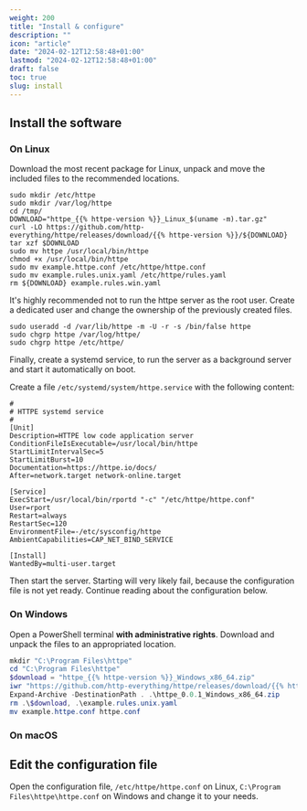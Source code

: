 ```yaml
---
weight: 200
title: "Install & configure"
description: ""
icon: "article"
date: "2024-02-12T12:58:48+01:00"
lastmod: "2024-02-12T12:58:48+01:00"
draft: false
toc: true
slug: install
---
```


## Install the software

### On Linux

Download the most recent package for Linux, unpack and move the included files to the recommended locations.

```shell
sudo mkdir /etc/httpe
sudo mkdir /var/log/httpe
cd /tmp/
DOWNLOAD="httpe_{{% httpe-version %}}_Linux_$(uname -m).tar.gz"
curl -LO https://github.com/http-everything/httpe/releases/download/{{% httpe-version %}}/${DOWNLOAD}
tar xzf $DOWNLOAD
sudo mv httpe /usr/local/bin/httpe
chmod +x /usr/local/bin/httpe
sudo mv example.httpe.conf /etc/httpe/httpe.conf
sudo mv example.rules.unix.yaml /etc/httpe/rules.yaml
rm ${DOWNLOAD} example.rules.win.yaml
```

It's highly recommended not to run the httpe server as the root user. Create a dedicated user and change the ownership
of the previously created files.

```shell
sudo useradd -d /var/lib/httpe -m -U -r -s /bin/false httpe
sudo chgrp httpe /var/log/httpe/
sudo chgrp httpe /etc/httpe/
```

Finally, create a systemd service, to run the server as a background server and start it automatically on boot.

Create a file `/etc/systemd/system/httpe.service` with the following content:

```text
#
# HTTPE systemd service 
#
[Unit]
Description=HTTPE low code application server
ConditionFileIsExecutable=/usr/local/bin/httpe
StartLimitIntervalSec=5
StartLimitBurst=10
Documentation=https://httpe.io/docs/
After=network.target network-online.target

[Service]
ExecStart=/usr/local/bin/rportd "-c" "/etc/httpe/httpe.conf"
User=rport
Restart=always
RestartSec=120
EnvironmentFile=-/etc/sysconfig/httpe
AmbientCapabilities=CAP_NET_BIND_SERVICE

[Install]
WantedBy=multi-user.target

```

Then start the server. Starting will very likely fail, because the configuration file is not yet ready. Continue reading
about the configuration below. 

### On Windows

Open a PowerShell terminal **with administrative rights**.
Download and unpack the files to an appropriated location.

```powershell
mkdir "C:\Program Files\httpe"
cd "C:\Program Files\httpe"
$download = "httpe_{{% httpe-version %}}_Windows_x86_64.zip"
iwr "https://github.com/http-everything/httpe/releases/download/{{% httpe-version%}}/$download" -OutFile $download
Expand-Archive -DestinationPath . .\httpe_0.0.1_Windows_x86_64.zip
rm .\$download, .\example.rules.unix.yaml
mv example.httpe.conf httpe.conf
```

### On macOS

## Edit the configuration file

Open the configuration file, `/etc/httpe/httpe.conf` on Linux, `C:\Program Files\httpe\httpe.conf` on Windows and 
change it to your needs.